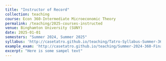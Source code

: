 ```yaml
---
title: "Instructor of Record"
collection: teaching
course: Econ 360-Intermediate Microeconomic Theory
permalink: /teaching/2025-courses-instructed
venue: Binghamton University (SUNY)
date: 2025-01-01
semesters: "Summer 2024, Summer 2025"
syllabus: 'http://casetatro.github.io/teaching/Tatro-Syllabus-Summer-360-25.pdf'
example_exam: 'http://casetatro.github.io/teaching/Summer-2024-360-Final.pdf'
excerpt: "Here is some sampel text"
---
```


